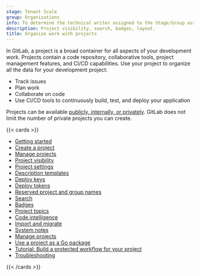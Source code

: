 ```yaml
---
stage: Tenant Scale
group: Organizations
info: To determine the technical writer assigned to the Stage/Group associated with this page, see https://handbook.gitlab.com/handbook/product/ux/technical-writing/#assignments
description: Project visibility, search, badges, layout.
title: Organize work with projects
---
```


In GitLab, a project is a broad container for all aspects of your development work. Projects
contain a code repository, collaborative tools, project management features, and CI/CD capabilities.
Use your project to organize all the data for your development project:

- Track issues
- Plan work
- Collaborate on code
- Use CI/CD tools to continuously build, test, and deploy your application

Projects can be available [publicly, internally, or privately](../public_access.md).
GitLab does not limit the number of private projects you can create.

{{< cards >}}

- [Getting started](../get_started/get_started_projects.md)
- [Create a project](_index.md)
- [Manage projects](working_with_projects.md)
- [Project visibility](../public_access.md)
- [Project settings](working_with_projects.md)
- [Description templates](description_templates.md)
- [Deploy keys](deploy_keys/_index.md)
- [Deploy tokens](deploy_tokens/_index.md)
- [Reserved project and group names](../reserved_names.md)
- [Search](../search/_index.md)
- [Badges](badges.md)
- [Project topics](project_topics.md)
- [Code intelligence](code_intelligence.md)
- [Import and migrate](import/_index.md)
- [System notes](system_notes.md)
- [Manage projects](working_with_projects.md)
- [Use a project as a Go package](use_project_as_go_package.md)
- [Tutorial: Build a protected workflow for your project](../../tutorials/protected_workflow/_index.md)
- [Troubleshooting](troubleshooting.md)

{{< /cards >}}

